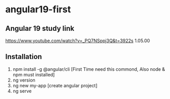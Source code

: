 # angular19-first
## Angular 19 study link
https://www.youtube.com/watch?v=_PQ7NSppj3Q&t=3922s
1.05.00

## Installation
1. npm install -g @angular/cli      [First Time need this commond, Also node & npm must installed]
2. ng version
3. ng new my-app  [create angular project]
4. ng serve
